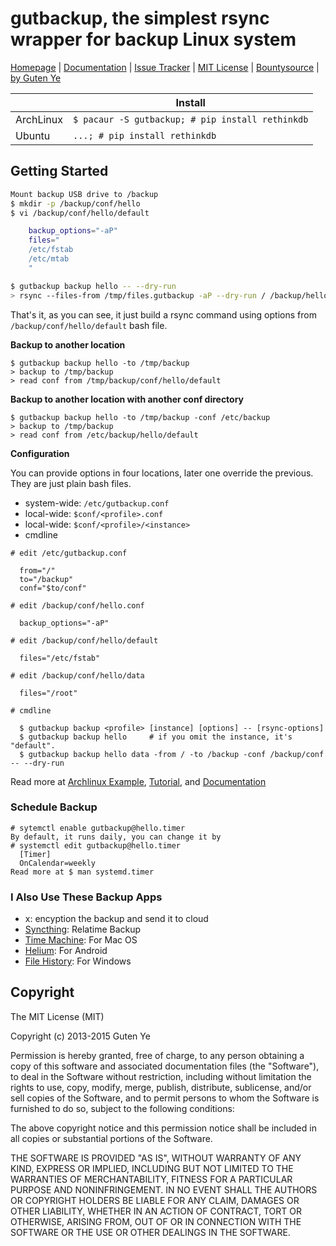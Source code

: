 gutbackup, the simplest rsync wrapper for backup Linux system
================================

[Homepage](https://github.com/gutenye/gutbackup) |
[Documentation](https://github.com/gutenye/gutbackup/wiki) |
[Issue Tracker](https://github.com/gutenye/gutbackup/issues) |
[MIT License](http://choosealicense.com/licenses/mit) |
[Bountysource](https://www.bountysource.com/teams/gutenye) |
[by Guten Ye](http://guten.me)

|                |  Install                                         |
|----------------|------------------------------------------ |
| ArchLinux      | `$ pacaur -S gutbackup; # pip install rethinkdb` |
| Ubuntu         | `...; # pip install rethinkdb` |

Getting Started
---------------

``` bash
Mount backup USB drive to /backup
$ mkdir -p /backup/conf/hello
$ vi /backup/conf/hello/default

    backup_options="-aP"
    files="
    /etc/fstab
    /etc/mtab
    "

$ gutbackup backup hello -- --dry-run
> rsync --files-from /tmp/files.gutbackup -aP --dry-run / /backup/hello/
```

That's it, as you can see, it just build a rsync command using options from `/backup/conf/hello/default` bash file.

**Backup to another location**

```
$ gutbackup backup hello -to /tmp/backup
> backup to /tmp/backup
> read conf from /tmp/backup/conf/hello/default
```

**Backup to another location with another conf directory**

```
$ gutbackup backup hello -to /tmp/backup -conf /etc/backup
> backup to /tmp/backup
> read conf from /etc/backup/hello/default
```

**Configuration**

You can provide options in four locations, later one override the previous. They are just plain bash files.

- system-wide: `/etc/gutbackup.conf`
- local-wide: `$conf/<profile>.conf`
- local-wide: `$conf/<profile>/<instance>`
- cmdline

```
# edit /etc/gutbackup.conf

  from="/"
  to="/backup"
  conf="$to/conf"

# edit /backup/conf/hello.conf

  backup_options="-aP"

# edit /backup/conf/hello/default

  files="/etc/fstab"

# edit /backup/conf/hello/data

  files="/root"

# cmdline

  $ gutbackup backup <profile> [instance] [options] -- [rsync-options]
  $ gutbackup backup hello     # if you omit the instance, it's "default".
  $ gutbackup backup hello data -from / -to /backup -conf /backup/conf -- --dry-run
```

Read more at [Archlinux Example](https://github.com/gutenye/gutbackup/tree/master/examples/archlinux), [Tutorial](https://github.com/gutenye/gutbackup/wiki/Tutorial), and
[Documentation](https://github.com/gutenye/gutbackup/wiki)

### Schedule Backup

```
# sytemctl enable gutbackup@hello.timer
By default, it runs daily, you can change it by
# systemctl edit gutbackup@hello.timer
  [Timer]
  OnCalendar=weekly
Read more at $ man systemd.timer
```

### I Also Use These Backup Apps

- x: encyption the backup and send it to cloud
- [Syncthing](https://syncthing.net/): Relatime Backup
- [Time Machine](https://support.apple.com/en-us/HT201250): For Mac OS
- [Helium](https://play.google.com/store/apps/details?id=com.koushikdutta.backup&hl=en): For Android
- [File History](http://windows.microsoft.com/en-us/windows-8/how-use-file-history): For Windows

Copyright
---------

The MIT License (MIT)

Copyright (c) 2013-2015 Guten Ye

Permission is hereby granted, free of charge, to any person obtaining a copy
of this software and associated documentation files (the "Software"), to deal
in the Software without restriction, including without limitation the rights
to use, copy, modify, merge, publish, distribute, sublicense, and/or sell
copies of the Software, and to permit persons to whom the Software is
furnished to do so, subject to the following conditions:

The above copyright notice and this permission notice shall be included in all
copies or substantial portions of the Software.

THE SOFTWARE IS PROVIDED "AS IS", WITHOUT WARRANTY OF ANY KIND, EXPRESS OR
IMPLIED, INCLUDING BUT NOT LIMITED TO THE WARRANTIES OF MERCHANTABILITY,
FITNESS FOR A PARTICULAR PURPOSE AND NONINFRINGEMENT. IN NO EVENT SHALL THE
AUTHORS OR COPYRIGHT HOLDERS BE LIABLE FOR ANY CLAIM, DAMAGES OR OTHER
LIABILITY, WHETHER IN AN ACTION OF CONTRACT, TORT OR OTHERWISE, ARISING FROM,
OUT OF OR IN CONNECTION WITH THE SOFTWARE OR THE USE OR OTHER DEALINGS IN THE
SOFTWARE.
